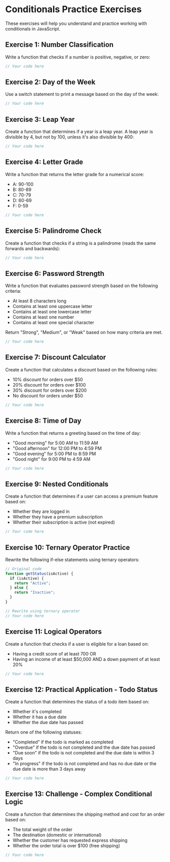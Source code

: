 # Conditionals Practice Exercises

These exercises will help you understand and practice working with conditionals in JavaScript.

## Exercise 1: Number Classification

Write a function that checks if a number is positive, negative, or zero:

```javascript
// Your code here
```

## Exercise 2: Day of the Week

Use a switch statement to print a message based on the day of the week:

```javascript
// Your code here
```

## Exercise 3: Leap Year

Create a function that determines if a year is a leap year. A leap year is divisible by 4, but not by 100, unless it's also divisible by 400:

```javascript
// Your code here
```

## Exercise 4: Letter Grade

Write a function that returns the letter grade for a numerical score:
- A: 90-100
- B: 80-89
- C: 70-79
- D: 60-69
- F: 0-59

```javascript
// Your code here
```

## Exercise 5: Palindrome Check

Create a function that checks if a string is a palindrome (reads the same forwards and backwards):

```javascript
// Your code here
```

## Exercise 6: Password Strength

Write a function that evaluates password strength based on the following criteria:
- At least 8 characters long
- Contains at least one uppercase letter
- Contains at least one lowercase letter
- Contains at least one number
- Contains at least one special character

Return "Strong", "Medium", or "Weak" based on how many criteria are met.

```javascript
// Your code here
```

## Exercise 7: Discount Calculator

Create a function that calculates a discount based on the following rules:
- 10% discount for orders over $50
- 20% discount for orders over $100
- 30% discount for orders over $200
- No discount for orders under $50

```javascript
// Your code here
```

## Exercise 8: Time of Day

Write a function that returns a greeting based on the time of day:
- "Good morning" for 5:00 AM to 11:59 AM
- "Good afternoon" for 12:00 PM to 4:59 PM
- "Good evening" for 5:00 PM to 8:59 PM
- "Good night" for 9:00 PM to 4:59 AM

```javascript
// Your code here
```

## Exercise 9: Nested Conditionals

Create a function that determines if a user can access a premium feature based on:
- Whether they are logged in
- Whether they have a premium subscription
- Whether their subscription is active (not expired)

```javascript
// Your code here
```

## Exercise 10: Ternary Operator Practice

Rewrite the following if-else statements using ternary operators:

```javascript
// Original code
function getStatus(isActive) {
  if (isActive) {
    return "Active";
  } else {
    return "Inactive";
  }
}

// Rewrite using ternary operator
// Your code here
```

## Exercise 11: Logical Operators

Create a function that checks if a user is eligible for a loan based on:
- Having a credit score of at least 700 OR
- Having an income of at least $50,000 AND a down payment of at least 20%

```javascript
// Your code here
```

## Exercise 12: Practical Application - Todo Status

Create a function that determines the status of a todo item based on:
- Whether it's completed
- Whether it has a due date
- Whether the due date has passed

Return one of the following statuses:
- "Completed" if the todo is marked as completed
- "Overdue" if the todo is not completed and the due date has passed
- "Due soon" if the todo is not completed and the due date is within 3 days
- "In progress" if the todo is not completed and has no due date or the due date is more than 3 days away

```javascript
// Your code here
```

## Exercise 13: Challenge - Complex Conditional Logic

Create a function that determines the shipping method and cost for an order based on:
- The total weight of the order
- The destination (domestic or international)
- Whether the customer has requested express shipping
- Whether the order total is over $100 (free shipping)

```javascript
// Your code here
``` 